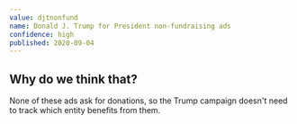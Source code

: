 ```yaml
---
value: djtnonfund
name: Donald J. Trump for President non-fundraising ads
confidence: high
published: 2020-09-04
---
```


## Why do we think that?

None of these ads ask for donations, so the Trump campaign doesn't need to track which entity benefits from them.
